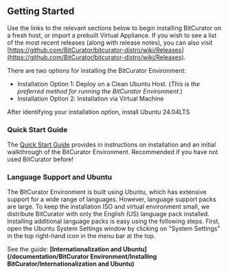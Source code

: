 ## Getting Started
Use the links to the relevant sections below to begin installing BitCurator on a fresh host, or import a prebuilt Virtual Appliance. If you wish to see a list of the most recent releases (along with release notes), you can also visit [https://github.com/BitCurator/bitcurator-distro/wiki/Releases](https://github.com/BitCurator/bitcurator-distro/wiki/Releases).

There are two options for installing the BitCurator Environment:
 - Installation Option 1: Deploy on a Clean Ubuntu Host. (_This is the preferred method for running the BitCurator Environment._)
 - Installation Option 2: Installation via Virtual Machine

After identifying your installation option, install Ubuntu 24.04LTS

### Quick Start Guide
The [Quick Start Guide](https://github.com/BitCurator/bitcurator-distro/wiki/Releases#quickstart-guide) provides in instructions on installation and an initial walkthrough of the BitCurator Environment. Recommended if you have not used BitCurator before!

### Language Support and Ubuntu
The BitCurator Environment is built using Ubuntu, which has extensive support for a wide range of languages. However, language support packs are large. To keep the installation ISO and virtual environment small, we distribute BitCurator with only the English (US) language pack installed. Installing additional language packs is easy using the following steps. First, open the Ubuntu System Settings window by clicking on "System Settings" in the top right-hand icon in the menu bar at the top.

See the guide: **[Internationalization and Ubuntu](/documentation/BitCurator Environment/Installing BitCurator/Internationalization and Ubuntu)**

  









